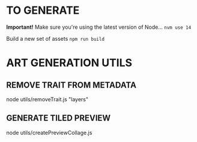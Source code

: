 # TO GENERATE

**Important!**
Make sure you're using the latest version of Node...
`nvm use 14`

Build a new set of assets
`npm run build`

# ART GENERATION UTILS

## REMOVE TRAIT FROM METADATA
node utils/removeTrait.js "layers"

## GENERATE TILED PREVIEW
node utils/createPreviewCollage.js
